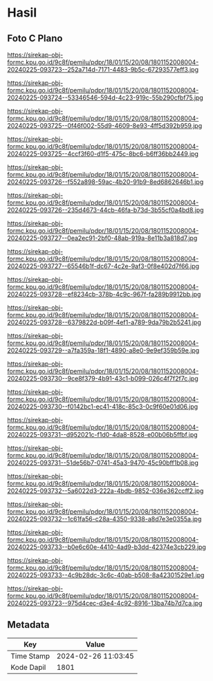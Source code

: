 # Hasil

## Foto C Plano

https://sirekap-obj-formc.kpu.go.id/9c8f/pemilu/pdpr/18/01/15/20/08/1801152008004-20240225-093723--252a714d-7171-4483-9b5c-67293577eff3.jpg

https://sirekap-obj-formc.kpu.go.id/9c8f/pemilu/pdpr/18/01/15/20/08/1801152008004-20240225-093724--53346546-594d-4c23-919c-55b290cfbf75.jpg

https://sirekap-obj-formc.kpu.go.id/9c8f/pemilu/pdpr/18/01/15/20/08/1801152008004-20240225-093725--0f46f002-55d9-4609-8e93-4ff5d392b959.jpg

https://sirekap-obj-formc.kpu.go.id/9c8f/pemilu/pdpr/18/01/15/20/08/1801152008004-20240225-093725--4ccf3f60-d1f5-475c-8bc6-b6ff36bb2449.jpg

https://sirekap-obj-formc.kpu.go.id/9c8f/pemilu/pdpr/18/01/15/20/08/1801152008004-20240225-093726--f552a898-59ac-4b20-91b9-8ed6862646b1.jpg

https://sirekap-obj-formc.kpu.go.id/9c8f/pemilu/pdpr/18/01/15/20/08/1801152008004-20240225-093726--235d4673-44cb-46fa-b73d-3b55cf0a4bd8.jpg

https://sirekap-obj-formc.kpu.go.id/9c8f/pemilu/pdpr/18/01/15/20/08/1801152008004-20240225-093727--0ea2ec91-2bf0-48ab-919a-8e11b3a818d7.jpg

https://sirekap-obj-formc.kpu.go.id/9c8f/pemilu/pdpr/18/01/15/20/08/1801152008004-20240225-093727--65546b1f-dc67-4c2e-9af3-0f8e402d7f66.jpg

https://sirekap-obj-formc.kpu.go.id/9c8f/pemilu/pdpr/18/01/15/20/08/1801152008004-20240225-093728--ef8234cb-378b-4c9c-967f-fa289b9912bb.jpg

https://sirekap-obj-formc.kpu.go.id/9c8f/pemilu/pdpr/18/01/15/20/08/1801152008004-20240225-093728--6379822d-b09f-4ef1-a789-9da79b2b5241.jpg

https://sirekap-obj-formc.kpu.go.id/9c8f/pemilu/pdpr/18/01/15/20/08/1801152008004-20240225-093729--a7fa359a-18f1-4890-a8e0-9e9ef359b59e.jpg

https://sirekap-obj-formc.kpu.go.id/9c8f/pemilu/pdpr/18/01/15/20/08/1801152008004-20240225-093730--9ce8f379-4b91-43c1-b099-026c4f7f2f7c.jpg

https://sirekap-obj-formc.kpu.go.id/9c8f/pemilu/pdpr/18/01/15/20/08/1801152008004-20240225-093730--f0142bc1-ec41-418c-85c3-0c9f60e01d06.jpg

https://sirekap-obj-formc.kpu.go.id/9c8f/pemilu/pdpr/18/01/15/20/08/1801152008004-20240225-093731--d952021c-f1d0-4da8-8528-e00b06b5ffbf.jpg

https://sirekap-obj-formc.kpu.go.id/9c8f/pemilu/pdpr/18/01/15/20/08/1801152008004-20240225-093731--51de56b7-0741-45a3-9470-45c90bff1b08.jpg

https://sirekap-obj-formc.kpu.go.id/9c8f/pemilu/pdpr/18/01/15/20/08/1801152008004-20240225-093732--5a6022d3-222a-4bdb-9852-036e362ccff2.jpg

https://sirekap-obj-formc.kpu.go.id/9c8f/pemilu/pdpr/18/01/15/20/08/1801152008004-20240225-093732--1c61fa56-c28a-4350-9338-a8d7e3e0355a.jpg

https://sirekap-obj-formc.kpu.go.id/9c8f/pemilu/pdpr/18/01/15/20/08/1801152008004-20240225-093733--b0e6c60e-4410-4ad9-b3dd-42374e3cb229.jpg

https://sirekap-obj-formc.kpu.go.id/9c8f/pemilu/pdpr/18/01/15/20/08/1801152008004-20240225-093733--4c9b28dc-3c6c-40ab-b508-8a42301529e1.jpg

https://sirekap-obj-formc.kpu.go.id/9c8f/pemilu/pdpr/18/01/15/20/08/1801152008004-20240225-093723--975d4cec-d3e4-4c92-8916-13ba74b7d7ca.jpg


## Metadata

| Key        | Value               |
| ---------- | ------------------- |
| Time Stamp | 2024-02-26 11:03:45 |
| Kode Dapil | 1801                |



